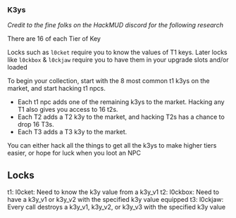 ### K3ys

_Credit to the fine folks on the HackMUD discord for the following research_

There are 16 of each Tier of Key

Locks such as `l0cket` require you to know the values of T1 keys. Later locks like `l0ckbox` & `l0ckjaw` require you to have them in your upgrade slots and/or loaded

To begin your collection, start with the 8 most common t1 k3ys on the market, and start hacking t1 npcs.  

* Each t1 npc adds one of the remaining k3ys to the market. Hacking any T1 also gives you access to 16 t2s.
* Each T2 adds a T2 k3y to the market, and hacking T2s has a chance to drop 16 T3s.
* Each T3 adds a T3 k3y to the market.

You can either hack all the things to get all the k3ys to make higher tiers easier, or hope for luck when you loot an NPC

## Locks

t1: l0cket:    Need to know the k3y value from a k3y_v1 
t2: l0ckbox:   Need to have a k3y_v1 or k3y_v2 with the specified k3y value equipped
t3: l0ckjaw:   Every call destroys a k3y_v1, k3y_v2, or k3y_v3 with the specified k3y value
